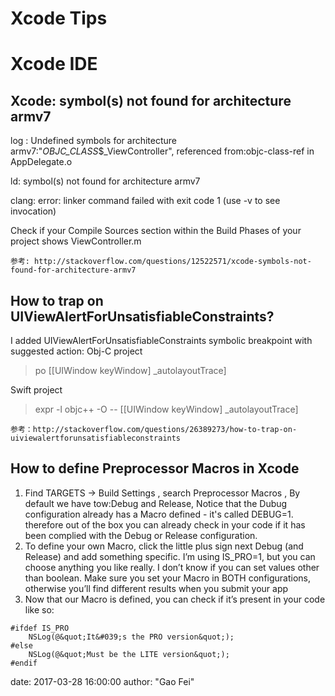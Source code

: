 #   Xcode Tips

# Xcode IDE

## Xcode: symbol(s) not found for architecture armv7

 log : Undefined symbols for architecture armv7:"_OBJC_CLASS_$_ViewController", referenced from:objc-class-ref in AppDelegate.o
 
 ld: symbol(s) not found for architecture armv7
 
 clang: error: linker command failed with exit code 1 (use -v to see invocation)

Check if your Compile Sources section within the Build Phases of your project shows ViewController.m

`
参考: http://stackoverflow.com/questions/12522571/xcode-symbols-not-found-for-architecture-armv7
`


## How to trap on UIViewAlertForUnsatisfiableConstraints?

 I added UIViewAlertForUnsatisfiableConstraints symbolic breakpoint with suggested action:
Obj-C project

> po [[UIWindow keyWindow] _autolayoutTrace]

Swift project

> expr -l objc++ -O -- [[UIWindow keyWindow] _autolayoutTrace]

`
参考：http://stackoverflow.com/questions/26389273/how-to-trap-on-uiviewalertforunsatisfiableconstraints
`


## How to define Preprocessor Macros in Xcode

1. Find TARGETS -> Build Settings , search Preprocessor Macros , By default we have tow:Debug and Release, Notice that the Dubug configuration already has a Macro defined - it's called DEBUG=1. therefore out of the box you can already check in your code if it has been complied with the Debug or Release configuration.
2. To define your own Macro, click the little plus sign next Debug (and Release) and add something specific. I’m using IS_PRO=1, but you can choose anything you like really. I don’t know if you can set values other than boolean. Make sure you set your Macro in BOTH configurations, otherwise you’ll find different results when you submit your app
3. Now that our Macro is defined, you can check if it’s present in your code like so:

```
#ifdef IS_PRO
    NSLog(@&quot;It&#039;s the PRO version&quot;);
#else
    NSLog(@&quot;Must be the LITE version&quot;);
#endif
```

date:       2017-03-28 16:00:00
author:     "Gao Fei"


